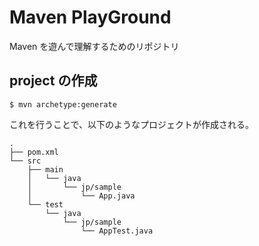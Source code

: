 # Maven PlayGround

Maven を遊んで理解するためのリポジトリ

## project の作成

```shell
$ mvn archetype:generate
```

これを行うことで、以下のようなプロジェクトが作成される。

```
.
├── pom.xml
└── src
    ├── main
    │   └── java
    │       └── jp/sample
    │           └── App.java
    └── test
        └── java
            └── jp/sample
                └── AppTest.java
```
